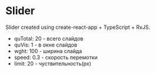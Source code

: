 # Slider

Slider created using create-react-app + TypeScript + RxJS.

- quTotal: 20 - всего слайдов
- quVis: 1 - в окне слайдов
- wght: 100 - ширина слайда
- speed: 0.3 - скорость перемотки
- limit: 20 - чуствительность(px)
